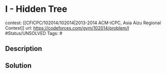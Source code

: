 # I - Hidden Tree

contest: [[CFICPC/102014/102014|2013-2014 ACM-ICPC, Asia Aizu Regional Contest]]
url: https://codeforces.com/gym/102014/problem/I
#Status/UNSOLVED
Tags: #

## Description

## Solution

